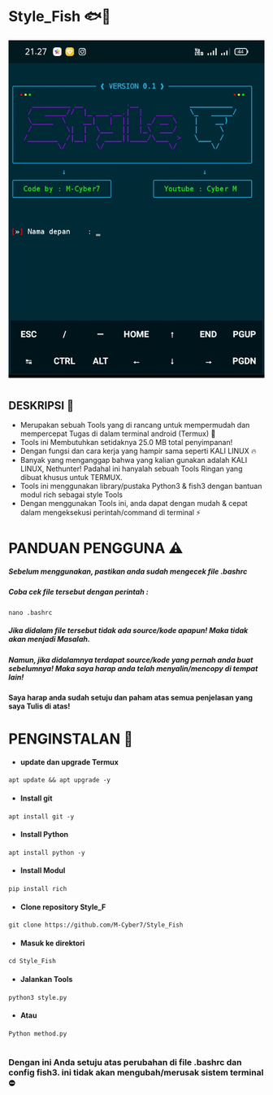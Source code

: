 # Style_Fish 🐟🐠
![Tampilan](Data/Tampilan1.jpg)
#
## DESKRIPSI 🎯
* Merupakan sebuah Tools yang di rancang untuk mempermudah dan mempercepat Tugas di dalam terminal android (Termux) 🔵
* Tools ini Membutuhkan setidaknya 25.0 MB total penyimpanan!
* Dengan fungsi dan cara kerja yang hampir sama seperti KALI LINUX 🔥
* Banyak yang menganggap bahwa yang kalian gunakan adalah KALI LINUX, Nethunter! Padahal ini hanyalah sebuah Tools Ringan yang dibuat khusus untuk TERMUX.
* Tools ini menggunakan library/pustaka Python3 & fish3 dengan bantuan modul rich sebagai style Tools
* Dengan menggunakan Tools ini, anda dapat dengan mudah & cepat dalam mengeksekusi perintah/command di terminal ⚡
# PANDUAN PENGGUNA ⚠️
##### Sebelum menggunakan, pastikan anda sudah mengecek file .bashrc 
##### Coba cek file tersebut dengan perintah :
```
nano .bashrc
```
##### Jika didalam file tersebut tidak ada source/kode apapun! Maka tidak akan menjadi Masalah.
##### Namun, jika didalamnya terdapat source/kode yang pernah anda buat sebelumnya! Maka saya harap anda telah menyalin/mencopy di tempat lain!
#### Saya harap anda sudah setuju dan paham atas semua penjelasan yang saya Tulis di atas!



# PENGINSTALAN 🚀
* #### update dan upgrade Termux
```
apt update && apt upgrade -y
```
* #### Install git
```
apt install git -y
```
* #### Install Python
```
apt install python -y
```
* #### Install Modul
```
pip install rich
```
* #### Clone repository Style_F
```
git clone https://github.com/M-Cyber7/Style_Fish
```
* #### Masuk ke direktori
```
cd Style_Fish
```
* #### Jalankan Tools
```
python3 style.py
```
* #### Atau
```
Python method.py
```
#
#
### Dengan ini Anda setuju atas perubahan di file .bashrc dan config fish3. ini tidak akan mengubah/merusak sistem terminal ⛔
